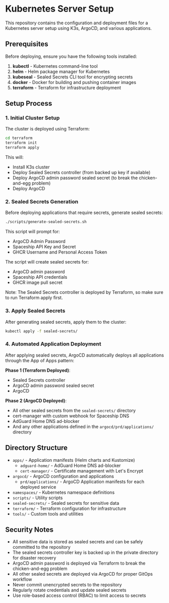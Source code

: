 # Kubernetes Server Setup

This repository contains the configuration and deployment files for a Kubernetes server setup using K3s, ArgoCD, and various applications.

## Prerequisites

Before deploying, ensure you have the following tools installed:

1. **kubectl** - Kubernetes command-line tool
2. **helm** - Helm package manager for Kubernetes
3. **kubeseal** - Sealed Secrets CLI tool for encrypting secrets
4. **docker** - Docker for building and pushing container images
5. **terraform** - Terraform for infrastructure deployment

## Setup Process

### 1. Initial Cluster Setup
The cluster is deployed using Terraform:
```bash
cd terraform
terraform init
terraform apply
```

This will:
- Install K3s cluster
- Deploy Sealed Secrets controller (from backed up key if available)
- Deploy ArgoCD admin password sealed secret (to break the chicken-and-egg problem)
- Deploy ArgoCD

### 2. Sealed Secrets Generation
Before deploying applications that require secrets, generate sealed secrets:

```bash
./scripts/generate-sealed-secrets.sh
```

This script will prompt for:
- ArgoCD Admin Password
- Spaceship API Key and Secret
- GHCR Username and Personal Access Token

The script will create sealed secrets for:
- ArgoCD admin password
- Spaceship API credentials
- GHCR image pull secret

Note: The Sealed Secrets controller is deployed by Terraform, so make sure to run Terraform apply first.

### 3. Apply Sealed Secrets
After generating sealed secrets, apply them to the cluster:

```bash
kubectl apply -f sealed-secrets/
```

### 4. Automated Application Deployment
After applying sealed secrets, ArgoCD automatically deploys all applications through the App of Apps pattern:

**Phase 1 (Terraform Deployed)**:
- Sealed Secrets controller
- ArgoCD admin password sealed secret
- ArgoCD

**Phase 2 (ArgoCD Deployed)**:
- All other sealed secrets from the `sealed-secrets/` directory
- cert-manager with custom webhook for Spaceship DNS
- AdGuard Home DNS ad-blocker
- And any other applications defined in the `argocd/prd/applications/` directory

## Directory Structure

- `apps/` - Application manifests (Helm charts and Kustomize)
  - `adguard-home/` - AdGuard Home DNS ad-blocker
  - `cert-manager/` - Certificate management with Let's Encrypt
- `argocd/` - ArgoCD configuration and applications
  - `prd/applications/` - ArgoCD Application manifests for each deployed service
- `namespaces/` - Kubernetes namespace definitions
- `scripts/` - Utility scripts
- `sealed-secrets/` - Sealed secrets for sensitive data
- `terraform/` - Terraform configuration for infrastructure
- `tools/` - Custom tools and utilities

## Security Notes

- All sensitive data is stored as sealed secrets and can be safely committed to the repository
- The sealed secrets controller key is backed up in the private directory for disaster recovery
- ArgoCD admin password is deployed via Terraform to break the chicken-and-egg problem
- All other sealed secrets are deployed via ArgoCD for proper GitOps workflow
- Never commit unencrypted secrets to the repository
- Regularly rotate credentials and update sealed secrets
- Use role-based access control (RBAC) to limit access to secrets